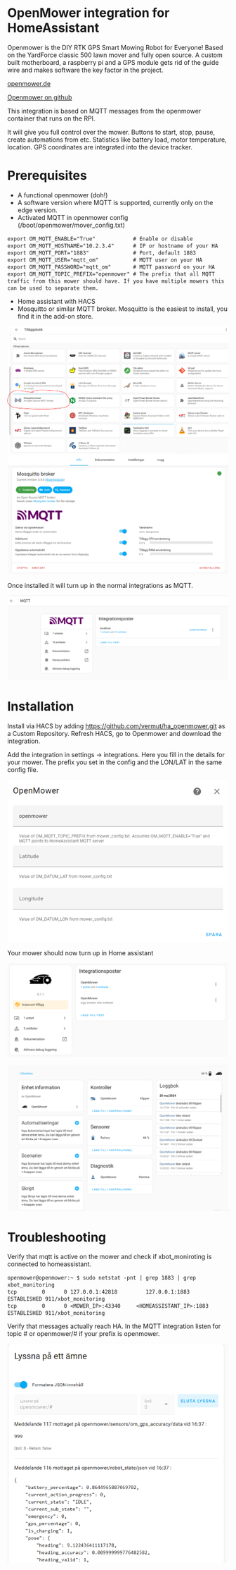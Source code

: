 OpenMower integration for HomeAssistant
===

Openmower is the DIY RTK GPS Smart Mowing Robot for Everyone! Based on the YardForce classic 500 lawn mover and fully open source. A custom built motherboard, a raspberry pi and a GPS module gets rid of the guide wire and makes software the key factor in the project.

[openmower.de](https://openmower.de/)

[Openmower on github](https://github.com/ClemensElflein/OpenMower)

This integration is based on MQTT messages from the openmower container that runs on the RPI. 

It will give you full control over the mower. Buttons to start, stop, pause, create automations from etc. Statistics like battery load, motor temperature, location. GPS coordinates are integrated into the device tracker.

Prerequisites
===
* A functional openmower (doh!)
* A software version where MQTT is supported, currently only on the edge version.
* Activated MQTT in openmower config (/boot/openmower/mover_config.txt)
```
export OM_MQTT_ENABLE="True"            # Enable or disable
export OM_MQTT_HOSTNAME="10.2.3.4"      # IP or hostname of your HA
export OM_MQTT_PORT="1883"              # Port, default 1883
export OM_MQTT_USER="mqtt_om"           # MQTT user on your HA
export OM_MQTT_PASSWORD="mqtt_om"       # MQTT password on your HA
export OM_MQTT_TOPIC_PREFIX="openmower" # The prefix that all MQTT traffic from this mower should have. If you have multiple mowers this can be used to separate them.
```
* Home assistant with HACS
* Mosquitto or similar MQTT broker. Mosquitto is the easiest to install, you find it in the add-on store. 

![alt text](docs/image-5.png)
![alt text](docs/image-6.png)

Once installed it will turn up in the normal integrations as MQTT.

![alt text](docs/image-7.png)

Installation
===

Install via HACS by adding https://github.com/vermut/ha_openmower.git as a Custom Repository. Refresh HACS, go to Openmower and download the integration.

Add the integration in settings -> integrations. Here you fill in the details for your mower. The prefix you set in the config and the LON/LAT in the same config file.

![alt text](docs/image-1.png)

Your mower should now turn up in Home assistant

![alt text](docs/image-2.png)

![alt text](docs/image.png)



Troubleshooting
===
Verify that mqtt is active on the mower and check if xbot_moniroting is connected to homeassistant.
```
openmower@openmower:~ $ sudo netstat -pnt | grep 1883 | grep xbot_monitoring
tcp        0      0 127.0.0.1:42818         127.0.0.1:1883          ESTABLISHED 911/xbot_monitoring
tcp        0      0 <MOWER_IP>:43340     <HOMEASSISTANT_IP>:1883      ESTABLISHED 911/xbot_monitoring
```
Verify that messages actually reach HA. In the MQTT integration listen for topic # or openmower/# if your prefix is openmower.

![alt text](docs/image-3.png)